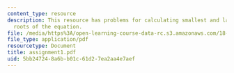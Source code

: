 ```yaml
---
content_type: resource
description: This resource has problems for calculating smallest and largest positive
  roots of the equation.
file: /media/https%3A/open-learning-course-data-rc.s3.amazonaws.com/18-330-introduction-to-numerical-analysis-spring-2004/5bb247248a6bb01c61d27ea2aa4e7aef_assignment1.pdf
file_type: application/pdf
resourcetype: Document
title: assignment1.pdf
uid: 5bb24724-8a6b-b01c-61d2-7ea2aa4e7aef
---
```

